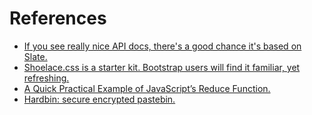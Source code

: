 # References
- [If you see really nice API docs, there's a good chance it's based on Slate.](https://twitter.com/statuses/892743991342624768)
- [Shoelace.css is a starter kit. Bootstrap users will find it familiar, yet refreshing.](https://twitter.com/statuses/892518333647659011)
- [A Quick Practical Example of JavaScript’s Reduce Function.](https://twitter.com/statuses/892456433635254273)
- [Hardbin: secure encrypted pastebin.](https://twitter.com/statuses/866972459442085889)